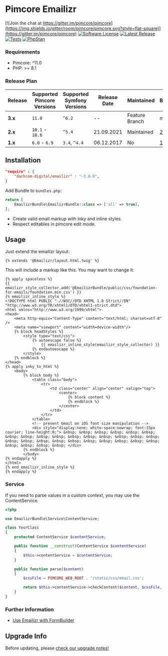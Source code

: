 # Pimcore Emailizr

[![Join the chat at https://gitter.im/pimcore/pimcore](https://img.shields.io/gitter/room/pimcore/pimcore.svg?style=flat-square)](https://gitter.im/pimcore/pimcore)
[![Software License](https://img.shields.io/badge/license-GPLv3-brightgreen.svg?style=flat-square)](LICENSE.md)
[![Latest Release](https://img.shields.io/packagist/v/dachcom-digital/emailizr.svg?style=flat-square)](https://packagist.org/packages/dachcom-digital/emailizr)
[![Tests](https://img.shields.io/github/actions/workflow/status/dachcom-digital/pimcore-emailizr/.github/workflows/codeception.yml?branch=master&style=flat-square&logo=github&label=codeception)](https://github.com/dachcom-digital/pimcore-emailizr/actions?query=workflow%3A%22Codeception%22)
[![PhpStan](https://img.shields.io/github/actions/workflow/status/dachcom-digital/pimcore-dynamic-search/.github/workflows/php-stan.yml?branch=master&style=flat-square&logo=github&label=phpstan%20level%204)](https://github.com/dachcom-digital/pimcore-emailizr/actions?query=workflow%3A%22PHP%20Stan%22)

### Requirements
* Pimcore: ^11.0
* PHP: >= 8.1

### Release Plan

| Release | Supported Pimcore Versions | Supported Symfony Versions | Release Date | Maintained     | Branch                                                              |
|---------|----------------------------|----------------------------|--------------|----------------|---------------------------------------------------------------------|
| **3.x** | `11.0`                     | `^6.2`                     | --           | Feature Branch | master                                                              |
| **2.x** | `10.1` - `10.6`            | `^5.4`                     | 21.09.2021   | Maintained     | [2.x](https://github.com/dachcom-digital/pimcore-emailizr/tree/2.x) |
| **1.x** | `6.0` - `6.9`              | `3.4`, `^4.4`              | 06.12.2017   | No             | [1.x](https://github.com/dachcom-digital/pimcore-emailizr/tree/1.x) |

## Installation

```json
"require" : {
    "dachcom-digital/emailizr" : "~3.0.0",
}
```

Add Bundle to `bundles.php`:
```php
return [
    EmailizrBundle\EmailizrBundle::class => ['all' => true],
];
```

- Create valid email markup with inky and inline styles. 
- Respect editables in pimcore edit mode.

## Usage
Just extend the emailizr layout:

```twig
{% extends '@Emailizr/layout.html.twig' %}
```

This will include a markup like this. You may want to change it:
```twig
{% apply spaceless %}
{{ emailizr_style_collector.add('@EmailizrBundle/public/css/foundation-for-emails/foundation.min.css') }}
{% emailizr_inline_style %}
<!DOCTYPE html PUBLIC "-//W3C//DTD XHTML 1.0 Strict//EN" "http://www.w3.org/TR/xhtml1/DTD/xhtml1-strict.dtd">
<html xmlns="http://www.w3.org/1999/xhtml">
<head>
    <meta http-equiv="Content-Type" content="text/html; charset=utf-8" />
    <meta name="viewport" content="width=device-width"/>
    {% block headStyles %}
        <style type="text/css">
            {% autoescape false %}
                {{ emailizr_inline_style(emailizr_style_collector) }}
            {% endautoescape %}
        </style>
    {% endblock %}
</head>
{% apply inky_to_html %}
    <body>
        {% block body %}
            <table class="body">
                <tr>
                    <td class="center" align="center" valign="top">
                        <center>
                            {% block content %}
                            {% endblock %}
                        </center>
                    </td>
                </tr>
            </table>
            <!-- prevent Gmail on iOS font size manipulation -->
            <div style="display:none; white-space:nowrap; font:15px courier; line-height:0;"> &nbsp; &nbsp; &nbsp; &nbsp; &nbsp; &nbsp; &nbsp; &nbsp; &nbsp; &nbsp; &nbsp; &nbsp; &nbsp; &nbsp; &nbsp; &nbsp; &nbsp; &nbsp; &nbsp; &nbsp; &nbsp; &nbsp; &nbsp; &nbsp; &nbsp; &nbsp; &nbsp; &nbsp; &nbsp; &nbsp; </div>
        {% endblock %}
        </body>
{% endapply %}
</html>
{% end_emailizr_inline_style %}
{% endapply %}
```

### Service
If you need to parse values in a custom context, you may use the ContentService.

```php
<?php

use EmailizrBundle\Service\ContentService;

class YourClass
{
    protected ContentService $contentService;

    public function __construct(ContentService $contentService)
    {
        $this->contentService = $contentService;
    }

    public function parse($content)
    {
        $cssFile = PIMCORE_WEB_ROOT . '/static/css/email.css';

        return $this->contentService->checkContent($content, $cssFile, FALSE, TRUE, TRUE);
    }
}
```

### Further Information
- [Use Emailizr with FormBuilder](docs/10_FormBuilder.md)

## Upgrade Info
Before updating, please [check our upgrade notes!](UPGRADE.md)